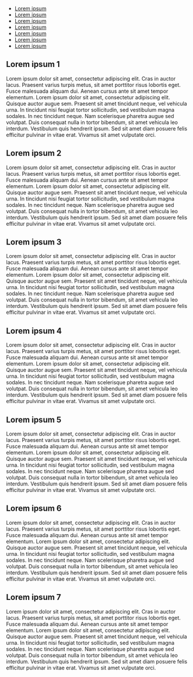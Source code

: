 * [Lorem ipsum](#lorem-ipsum-1)
* [Lorem ipsum](#lorem-ipsum-2)
* [Lorem ipsum](#lorem-ipsum-3)
* [Lorem ipsum](#lorem-ipsum-4)
* [Lorem ipsum](#lorem-ipsum-5)
* [Lorem ipsum](#lorem-ipsum-6)
* [Lorem ipsum](#lorem-ipsum-7)

## Lorem ipsum 1

Lorem ipsum dolor sit amet, consectetur adipiscing elit. Cras in auctor lacus. Praesent varius turpis metus, sit amet porttitor risus lobortis eget. Fusce malesuada aliquam dui. Aenean cursus ante sit amet tempor elementum. Lorem ipsum dolor sit amet, consectetur adipiscing elit. Quisque auctor augue sem. Praesent sit amet tincidunt neque, vel vehicula urna. In tincidunt nisi feugiat tortor sollicitudin, sed vestibulum magna sodales. In nec tincidunt neque. Nam scelerisque pharetra augue sed volutpat. Duis consequat nulla in tortor bibendum, sit amet vehicula leo interdum. Vestibulum quis hendrerit ipsum. Sed sit amet diam posuere felis efficitur pulvinar in vitae erat. Vivamus sit amet vulputate orci.

## Lorem ipsum 2

Lorem ipsum dolor sit amet, consectetur adipiscing elit. Cras in auctor lacus. Praesent varius turpis metus, sit amet porttitor risus lobortis eget. Fusce malesuada aliquam dui. Aenean cursus ante sit amet tempor elementum. Lorem ipsum dolor sit amet, consectetur adipiscing elit. Quisque auctor augue sem. Praesent sit amet tincidunt neque, vel vehicula urna. In tincidunt nisi feugiat tortor sollicitudin, sed vestibulum magna sodales. In nec tincidunt neque. Nam scelerisque pharetra augue sed volutpat. Duis consequat nulla in tortor bibendum, sit amet vehicula leo interdum. Vestibulum quis hendrerit ipsum. Sed sit amet diam posuere felis efficitur pulvinar in vitae erat. Vivamus sit amet vulputate orci.

## Lorem ipsum 3

Lorem ipsum dolor sit amet, consectetur adipiscing elit. Cras in auctor lacus. Praesent varius turpis metus, sit amet porttitor risus lobortis eget. Fusce malesuada aliquam dui. Aenean cursus ante sit amet tempor elementum. Lorem ipsum dolor sit amet, consectetur adipiscing elit. Quisque auctor augue sem. Praesent sit amet tincidunt neque, vel vehicula urna. In tincidunt nisi feugiat tortor sollicitudin, sed vestibulum magna sodales. In nec tincidunt neque. Nam scelerisque pharetra augue sed volutpat. Duis consequat nulla in tortor bibendum, sit amet vehicula leo interdum. Vestibulum quis hendrerit ipsum. Sed sit amet diam posuere felis efficitur pulvinar in vitae erat. Vivamus sit amet vulputate orci.

## Lorem ipsum 4

Lorem ipsum dolor sit amet, consectetur adipiscing elit. Cras in auctor lacus. Praesent varius turpis metus, sit amet porttitor risus lobortis eget. Fusce malesuada aliquam dui. Aenean cursus ante sit amet tempor elementum. Lorem ipsum dolor sit amet, consectetur adipiscing elit. Quisque auctor augue sem. Praesent sit amet tincidunt neque, vel vehicula urna. In tincidunt nisi feugiat tortor sollicitudin, sed vestibulum magna sodales. In nec tincidunt neque. Nam scelerisque pharetra augue sed volutpat. Duis consequat nulla in tortor bibendum, sit amet vehicula leo interdum. Vestibulum quis hendrerit ipsum. Sed sit amet diam posuere felis efficitur pulvinar in vitae erat. Vivamus sit amet vulputate orci.

## Lorem ipsum 5

Lorem ipsum dolor sit amet, consectetur adipiscing elit. Cras in auctor lacus. Praesent varius turpis metus, sit amet porttitor risus lobortis eget. Fusce malesuada aliquam dui. Aenean cursus ante sit amet tempor elementum. Lorem ipsum dolor sit amet, consectetur adipiscing elit. Quisque auctor augue sem. Praesent sit amet tincidunt neque, vel vehicula urna. In tincidunt nisi feugiat tortor sollicitudin, sed vestibulum magna sodales. In nec tincidunt neque. Nam scelerisque pharetra augue sed volutpat. Duis consequat nulla in tortor bibendum, sit amet vehicula leo interdum. Vestibulum quis hendrerit ipsum. Sed sit amet diam posuere felis efficitur pulvinar in vitae erat. Vivamus sit amet vulputate orci.

## Lorem ipsum 6

Lorem ipsum dolor sit amet, consectetur adipiscing elit. Cras in auctor lacus. Praesent varius turpis metus, sit amet porttitor risus lobortis eget. Fusce malesuada aliquam dui. Aenean cursus ante sit amet tempor elementum. Lorem ipsum dolor sit amet, consectetur adipiscing elit. Quisque auctor augue sem. Praesent sit amet tincidunt neque, vel vehicula urna. In tincidunt nisi feugiat tortor sollicitudin, sed vestibulum magna sodales. In nec tincidunt neque. Nam scelerisque pharetra augue sed volutpat. Duis consequat nulla in tortor bibendum, sit amet vehicula leo interdum. Vestibulum quis hendrerit ipsum. Sed sit amet diam posuere felis efficitur pulvinar in vitae erat. Vivamus sit amet vulputate orci.

## Lorem ipsum 7

Lorem ipsum dolor sit amet, consectetur adipiscing elit. Cras in auctor lacus. Praesent varius turpis metus, sit amet porttitor risus lobortis eget. Fusce malesuada aliquam dui. Aenean cursus ante sit amet tempor elementum. Lorem ipsum dolor sit amet, consectetur adipiscing elit. Quisque auctor augue sem. Praesent sit amet tincidunt neque, vel vehicula urna. In tincidunt nisi feugiat tortor sollicitudin, sed vestibulum magna sodales. In nec tincidunt neque. Nam scelerisque pharetra augue sed volutpat. Duis consequat nulla in tortor bibendum, sit amet vehicula leo interdum. Vestibulum quis hendrerit ipsum. Sed sit amet diam posuere felis efficitur pulvinar in vitae erat. Vivamus sit amet vulputate orci.

